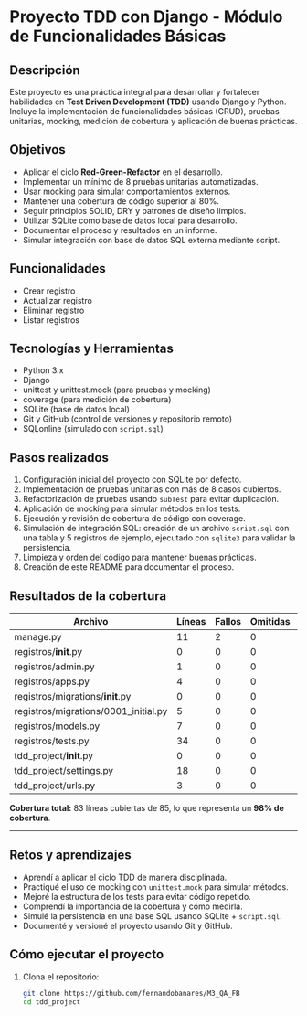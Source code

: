 # Proyecto TDD con Django - Módulo de Funcionalidades Básicas

## Descripción
Este proyecto es una práctica integral para desarrollar y fortalecer habilidades en **Test Driven Development (TDD)** usando Django y Python. Incluye la implementación de funcionalidades básicas (CRUD), pruebas unitarias, mocking, medición de cobertura y aplicación de buenas prácticas.

## Objetivos
- Aplicar el ciclo **Red-Green-Refactor** en el desarrollo.
- Implementar un mínimo de 8 pruebas unitarias automatizadas.
- Usar mocking para simular comportamientos externos.
- Mantener una cobertura de código superior al 80%.
- Seguir principios SOLID, DRY y patrones de diseño limpios.
- Utilizar SQLite como base de datos local para desarrollo.
- Documentar el proceso y resultados en un informe.
- Simular integración con base de datos SQL externa mediante script.

## Funcionalidades
- Crear registro
- Actualizar registro
- Eliminar registro
- Listar registros

## Tecnologías y Herramientas
- Python 3.x
- Django
- unittest y unittest.mock (para pruebas y mocking)
- coverage (para medición de cobertura)
- SQLite (base de datos local)
- Git y GitHub (control de versiones y repositorio remoto)
- SQLonline (simulado con `script.sql`)

## Pasos realizados

1. Configuración inicial del proyecto con SQLite por defecto.
2. Implementación de pruebas unitarias con más de 8 casos cubiertos.
3. Refactorización de pruebas usando `subTest` para evitar duplicación.
4. Aplicación de mocking para simular métodos en los tests.
5. Ejecución y revisión de cobertura de código con coverage.
6. Simulación de integración SQL: creación de un archivo `script.sql` con una tabla y 5 registros de ejemplo, ejecutado con `sqlite3` para validar la persistencia.
7. Limpieza y orden del código para mantener buenas prácticas.
8. Creación de este README para documentar el proceso.

## Resultados de la cobertura

| Archivo                      | Líneas | Fallos | Omitidas | Cobertura |
|-----------------------------|--------|--------|----------|-----------|
| manage.py                   | 11     | 2      | 0        | 82%       |
| registros/__init__.py       | 0      | 0      | 0        | 100%      |
| registros/admin.py          | 1      | 0      | 0        | 100%      |
| registros/apps.py           | 4      | 0      | 0        | 100%      |
| registros/migrations/__init__.py | 0 | 0      | 0        | 100%      |
| registros/migrations/0001_initial.py | 5 | 0    | 0        | 100%      |
| registros/models.py         | 7      | 0      | 0        | 100%      |
| registros/tests.py          | 34     | 0      | 0        | 100%      |
| tdd_project/__init__.py     | 0      | 0      | 0        | 100%      |
| tdd_project/settings.py     | 18     | 0      | 0        | 100%      |
| tdd_project/urls.py         | 3      | 0      | 0        | 100%      |

**Cobertura total:** 83 líneas cubiertas de 85, lo que representa un **98% de cobertura**.

---

## Retos y aprendizajes

- Aprendí a aplicar el ciclo TDD de manera disciplinada.
- Practiqué el uso de mocking con `unittest.mock` para simular métodos.
- Mejoré la estructura de los tests para evitar código repetido.
- Comprendí la importancia de la cobertura y cómo medirla.
- Simulé la persistencia en una base SQL usando SQLite + `script.sql`.
- Documenté y versioné el proyecto usando Git y GitHub.

## Cómo ejecutar el proyecto

1. Clona el repositorio:
   ```bash
   git clone https://github.com/fernandobanares/M3_QA_FB
   cd tdd_project


